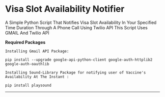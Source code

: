 # Visa Slot Availability Notifier
 A Simple Python Script That Notifies Visa Slot Availability In Your Specified Time Duration Through A Phone Call Using Twilio API
 This Script Uses GMAIL And Twilio API
 
**************Required Packages**************
```
Installing Gmail API Package:

pip install --upgrade google-api-python-client google-auth-httplib2 google-auth-oauthlib

Installing Sound-Library Package for notifying user of Vaccine's Availability At The Instant :

pip install playsound
```
**********************************************
